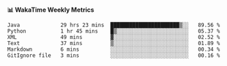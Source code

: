 **:bar_chart: WakaTime Weekly Metrics**

<!--START_SECTION:waka-->

```text
Java             29 hrs 23 mins  ██████████████████████▒░░   89.56 %
Python           1 hr 45 mins    █▒░░░░░░░░░░░░░░░░░░░░░░░   05.37 %
XML              49 mins         ▓░░░░░░░░░░░░░░░░░░░░░░░░   02.52 %
Text             37 mins         ▒░░░░░░░░░░░░░░░░░░░░░░░░   01.89 %
Markdown         6 mins          ░░░░░░░░░░░░░░░░░░░░░░░░░   00.34 %
GitIgnore file   3 mins          ░░░░░░░░░░░░░░░░░░░░░░░░░   00.16 %
```

<!--END_SECTION:waka-->
